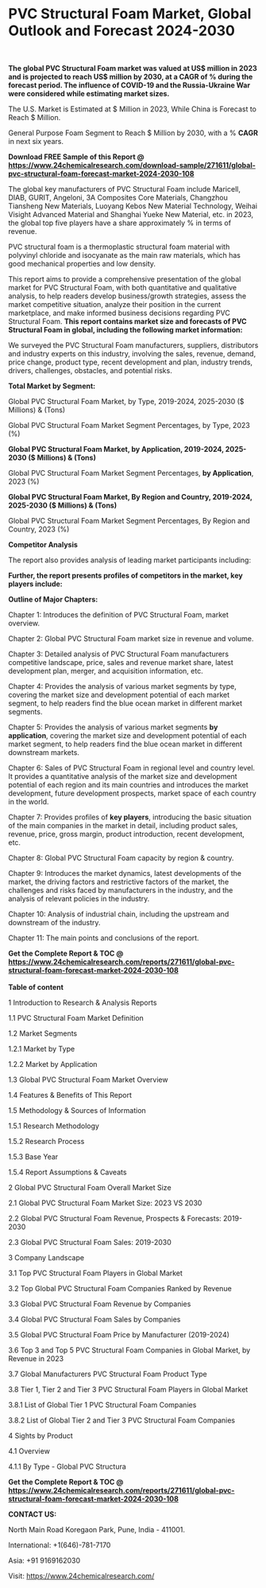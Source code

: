 <h1>PVC Structural Foam Market, Global Outlook and Forecast 2024-2030</h1><br/><p><strong>The global PVC Structural Foam market was valued at US$ million in 2023 and is projected to reach US$ million by 2030, at a <strong>CAGR</strong> of % during the forecast period. The influence of COVID-19 and the Russia-Ukraine War were considered while estimating market sizes.</strong></p><p>The U.S. Market is Estimated at $ Million in 2023, While China is Forecast to Reach $ Million.</p><p>General Purpose Foam Segment to Reach $ Million by 2030, with a % <strong>CAGR</strong> in next six years.</p><div><b>Download FREE Sample of this Report @ <a href="https://www.24chemicalresearch.com/download-sample/271611/global-pvc-structural-foam-forecast-market-2024-2030-108">https://www.24chemicalresearch.com/download-sample/271611/global-pvc-structural-foam-forecast-market-2024-2030-108</a></b></div><p>The global key manufacturers of PVC Structural Foam include Maricell, DIAB, GURIT, Angeloni, 3A Composites Core Materials, Changzhou Tiansheng New Materials, Luoyang Kebos New Material Technology, Weihai Visight Advanced Material and Shanghai Yueke New Material, etc. in 2023, the global top five players have a share approximately % in terms of revenue.</p><p>PVC structural foam is a thermoplastic structural foam material with polyvinyl chloride and isocyanate as the main raw materials, which has good mechanical properties and low density.</p><p>This report aims to provide a comprehensive presentation of the global market for PVC Structural Foam, with both quantitative and qualitative analysis, to help readers develop business/growth strategies, assess the market competitive situation, analyze their position in the current marketplace, and make informed business decisions regarding PVC Structural Foam. <strong>This report contains market size and forecasts of PVC Structural Foam in global, including the following market information:</strong></p><p>We surveyed the PVC Structural Foam manufacturers, suppliers, distributors and industry experts on this industry, involving the sales, revenue, demand, price change, product type, recent development and plan, industry trends, drivers, challenges, obstacles, and potential risks.</p><p><strong>Total Market by Segment:</strong></p><p>Global PVC Structural Foam Market, by Type, 2019-2024, 2025-2030 ($ Millions) & (Tons)</p><p>Global PVC Structural Foam Market Segment Percentages, by Type, 2023 (%)</p><p><strong>Global PVC Structural Foam Market, <strong>by Application</strong>, 2019-2024, 2025-2030 ($ Millions) & (Tons)</strong></p><p>Global PVC Structural Foam Market Segment Percentages, <strong>by Application</strong>, 2023 (%)</p><p><strong>Global PVC Structural Foam Market, By Region and Country, 2019-2024, 2025-2030 ($ Millions) & (Tons)</strong></p><p>Global PVC Structural Foam Market Segment Percentages, By Region and Country, 2023 (%)</p><p><strong>Competitor Analysis</strong></p><p>The report also provides analysis of leading market participants including:</p><p><strong>Further, the report presents profiles of competitors in the market, <strong>key players</strong> include:</strong></p><p><strong>Outline of Major Chapters:</strong></p><p>Chapter 1: Introduces the definition of PVC Structural Foam, market overview.</p><p>Chapter 2: Global PVC Structural Foam market size in revenue and volume.</p><p>Chapter 3: Detailed analysis of PVC Structural Foam manufacturers competitive landscape, price, sales and revenue market share, latest development plan, merger, and acquisition information, etc.</p><p>Chapter 4: Provides the analysis of various market segments by type, covering the market size and development potential of each market segment, to help readers find the blue ocean market in different market segments.</p><p>Chapter 5: Provides the analysis of various market segments <strong>by application</strong>, covering the market size and development potential of each market segment, to help readers find the blue ocean market in different downstream markets.</p><p>Chapter 6: Sales of PVC Structural Foam in regional level and country level. It provides a quantitative analysis of the market size and development potential of each region and its main countries and introduces the market development, future development prospects, market space of each country in the world.</p><p>Chapter 7: Provides profiles of <strong>key players</strong>, introducing the basic situation of the main companies in the market in detail, including product sales, revenue, price, gross margin, product introduction, recent development, etc.</p><p>Chapter 8: Global PVC Structural Foam capacity by region & country.</p><p>Chapter 9: Introduces the market dynamics, latest developments of the market, the driving factors and restrictive factors of the market, the challenges and risks faced by manufacturers in the industry, and the analysis of relevant policies in the industry.</p><p>Chapter 10: Analysis of industrial chain, including the upstream and downstream of the industry.</p><p>Chapter 11: The main points and conclusions of the report.</p><div><b>Get the Complete Report & TOC @ <a href="https://www.24chemicalresearch.com/reports/271611/global-pvc-structural-foam-forecast-market-2024-2030-108">https://www.24chemicalresearch.com/reports/271611/global-pvc-structural-foam-forecast-market-2024-2030-108</a></b></div><br><b>Table of content</b><p>1 Introduction to Research & Analysis Reports<br />
 
  1.1 PVC Structural Foam Market Definition<br />
 
  1.2 Market Segments<br />
 
  1.2.1 Market by Type<br />
 
  1.2.2 Market by Application<br />
 
  1.3 Global PVC Structural Foam Market Overview<br />
 
  1.4 Features & Benefits of This Report<br />
 
  1.5 Methodology & Sources of Information<br />
 
  1.5.1 Research Methodology<br />
 
  1.5.2 Research Process<br />
 
  1.5.3 Base Year<br />
 
  1.5.4 Report Assumptions & Caveats<br />
 
 2 Global PVC Structural Foam Overall Market Size<br />
 
  2.1 Global PVC Structural Foam Market Size: 2023 VS 2030<br />
 
  2.2 Global PVC Structural Foam Revenue, Prospects & Forecasts: 2019-2030<br />
 
  2.3 Global PVC Structural Foam Sales: 2019-2030<br />
 
 3 Company Landscape<br />
 
  3.1 Top PVC Structural Foam Players in Global Market<br />
 
  3.2 Top Global PVC Structural Foam Companies Ranked by Revenue<br />
 
  3.3 Global PVC Structural Foam Revenue by Companies<br />
 
  3.4 Global PVC Structural Foam Sales by Companies<br />
 
  3.5 Global PVC Structural Foam Price by Manufacturer (2019-2024)<br />
 
  3.6 Top 3 and Top 5 PVC Structural Foam Companies in Global Market, by Revenue in 2023<br />
 
  3.7 Global Manufacturers PVC Structural Foam Product Type<br />
 
  3.8 Tier 1, Tier 2 and Tier 3 PVC Structural Foam Players in Global Market<br />
 
  3.8.1 List of Global Tier 1 PVC Structural Foam Companies<br />
 
  3.8.2 List of Global Tier 2 and Tier 3 PVC Structural Foam Companies<br />
 
 4 Sights by Product<br />
 
  4.1 Overview<br />
 
  4.1.1 By Type - Global PVC Structura<br><div><b>Get the Complete Report & TOC @ <a href="https://www.24chemicalresearch.com/reports/271611/global-pvc-structural-foam-forecast-market-2024-2030-108">https://www.24chemicalresearch.com/reports/271611/global-pvc-structural-foam-forecast-market-2024-2030-108</a></b></div></p>
 
 <b>CONTACT US:</b><br>
 
 North Main Road Koregaon Park, Pune, India - 411001.<br/>
 
 International: +1(646)-781-7170<br/>
 
 Asia: +91 9169162030<br/>
 
 Visit: <a href="https://www.24chemicalresearch.com/">https://www.24chemicalresearch.com/</a>
 
 <br>